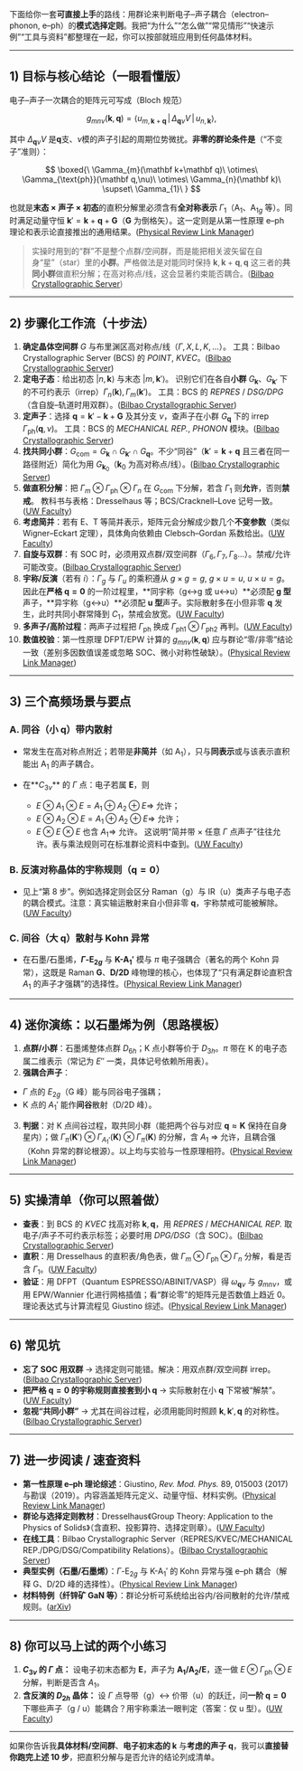 下面给你一套**可直接上手**的路线：用群论来判断电子–声子耦合（electron–phonon, e–ph）的**模式选择定则**。我把“为什么”“怎么做”“常见情形”“快速示例”“工具与资料”都整理在一起，你可以按部就班应用到任何晶体材料。

---

## 1) 目标与核心结论（一眼看懂版）

电子–声子一次耦合的矩阵元可写成（Bloch 规范）

$$
g_{mn\nu}(\mathbf k,\mathbf q)=\langle u_{m,\mathbf k+\mathbf q}\,|\, \Delta_{\mathbf q\nu}V \,|\, u_{n,\mathbf k}\rangle ,
$$

其中 $\Delta_{\mathbf q\nu}V$ 是$\mathbf q$支、$\nu$模的声子引起的周期位势微扰。**非零的群论条件是**（“不变子”准则）：

$$
\boxed{\ \Gamma_{m}(\mathbf k+\mathbf q)\ \otimes\ \Gamma_{\text{ph}}(\mathbf q,\nu)\ \otimes\ \Gamma_{n}(\mathbf k)\ \supset\ \Gamma_{1}\ }
$$

也就是**末态 × 声子 × 初态**的直积分解里必须含有**全对称表示** $\Gamma_1$（A$_1$、A$_{1g}$ 等）。同时满足动量守恒 $\mathbf k'=\mathbf k+\mathbf q+\mathbf G$（$\mathbf G$ 为倒格矢）。这一定则是从第一性原理 e–ph 理论和表示论直接推出的通用结果。([Physical Review Link Manager][1])

> 实操时用到的“群”不是整个点群/空间群，而是能把相关波矢留在自身“星”（star）里的**小群**。严格做法是对能同时保持 $\mathbf k,\mathbf k+\mathbf q,\mathbf q$ 这三者的**共同小群**做直积分解；在高对称点/线，这会显著约束能否耦合。([Bilbao Crystallographic Server][2])

---

## 2) 步骤化工作流（十步法）

1. **确定晶体空间群** $G$ 与布里渊区高对称点/线（$\Gamma, X, L, K,\dots$）。
   工具：Bilbao Crystallographic Server (BCS) 的 *POINT*, *KVEC*。([Bilbao Crystallographic Server][3])
2. **定电子态**：给出初态 $|n,\mathbf k\rangle$ 与末态 $|m,\mathbf k'\rangle$。
   识别它们在各自**小群** $G_{\mathbf k}$、$G_{\mathbf k'}$ 下的不可约表示（irrep）$\Gamma_n(\mathbf k),\,\Gamma_m(\mathbf k')$。
   工具：BCS 的 *REPRES* / *DSG/DPG*（含自旋–轨道时用双群）。([Bilbao Crystallographic Server][2])
3. **定声子**：选择 $\mathbf q=\mathbf k'-\mathbf k+\mathbf G$ 及其分支 $\nu$，查声子在小群 $G_{\mathbf q}$ 下的 irrep $\Gamma_{\text{ph}}(\mathbf q,\nu)$。
   工具：BCS 的 *MECHANICAL REP.*, *PHONON* 模块。([Bilbao Crystallographic Server][3])
4. **找共同小群**：$G_{\text{com}}=G_{\mathbf k}\cap G_{\mathbf k'}\cap G_{\mathbf q}$。不少“同谷”（$\mathbf k'=\mathbf k+\mathbf q$ 且三者在同一路径附近）简化为用 $G_{\mathbf k_0}$（$\mathbf k_0$ 为高对称点/线）。([Bilbao Crystallographic Server][3])
5. **做直积分解**：把 $\Gamma_{m}\otimes\Gamma_{\text{ph}}\otimes\Gamma_{n}$ 在 $G_{\text{com}}$ 下分解，若含 $\Gamma_1$ 则**允许**，否则**禁戒**。
   教科书与表格：Dresselhaus 等；BCS/Cracknell–Love 记号一致。([UW Faculty][4])
6. **考虑简并**：若有 E、T 等简并表示，矩阵元会分解成少数几个**不变参数**（类似 Wigner–Eckart 定理），具体角向依赖由 Clebsch–Gordan 系数给出。([UW Faculty][4])
7. **自旋与双群**：有 SOC 时，必须用双点群/双空间群（$\Gamma_6,\Gamma_7,\Gamma_8$…）。禁戒/允许可能改变。([Bilbao Crystallographic Server][3])
8. **宇称/反演**（若有 $i$）：$\Gamma_g$ 与 $\Gamma_u$ 的乘积遵从 $g\times g=g,\ g\times u=u,\ u\times u=g$。因此在**严格 $\mathbf q=\mathbf 0$** 的一阶过程里，\*\*同宇称（g↔g 或 u↔u）\*\*必须配 **g 型**声子，\*\*异宇称（g↔u）\*\*必须配 **u 型**声子。实际散射多在小但非零 $\mathbf q$ 发生，此时共同小群常降到 $C_1$，禁戒会放宽。([UW Faculty][4])
9. **多声子/高阶过程**：两声子过程把 $\Gamma_{\text{ph}}$ 换成 $\Gamma_{\text{ph1}}\otimes\Gamma_{\text{ph2}}$ 再判。([UW Faculty][4])
10. **数值校验**：第一性原理 DFPT/EPW 计算的 $g_{mn\nu}(\mathbf k,\mathbf q)$ 应与群论“零/非零”结论一致（差别多因数值误差或忽略 SOC、微小对称性破缺）。([Physical Review Link Manager][1])

---

## 3) 三个高频场景与要点

### A. 同谷（小 $\mathbf q$）带内散射

* 常发生在高对称点附近；若带是**非简并**（如 A$_1$），只与**同表示**或与该表示直积能出 A$_1$ 的声子耦合。
* 在\*\*$C_{3v}$\*\* 的 $\Gamma$ 点：电子若属 **E**，则

  * $E\otimes A_1\otimes E = A_1\oplus A_2\oplus E\Rightarrow$ 允许；
  * $E\otimes A_2\otimes E = A_1\oplus A_2\oplus E\Rightarrow$ 允许；
  * $E\otimes E\otimes E$ 也含 $A_1\Rightarrow$ 允许。
    这说明“简并带 × 任意 $\Gamma$ 点声子”往往允许。表与乘法规则可在标准群论资料中查到。([UW Faculty][4])

### B. 反演对称晶体的宇称规则（$\mathbf q=\mathbf 0$）

* 见上“第 8 步”。例如选择定则会区分 Raman（g）与 IR（u）类声子与电子态的耦合模式。注意：真实输运散射来自小但非零 $\mathbf q$，宇称禁戒可能被解除。([UW Faculty][4])

### C. 间谷（大 $\mathbf q$）散射与 Kohn 异常

* 在石墨/石墨烯，**$\Gamma$-E$_{2g}$** 与 **K-A$_1'$** 模与 $\pi$ 电子强耦合（著名的两个 Kohn 异常），这既是 Raman **G**、**D/2D** 峰物理的核心，也体现了“只有满足群论直积含 $A_1$ 的声子才强耦”的选择性。([Physical Review Link Manager][5])

---

## 4) 迷你演练：以石墨烯为例（思路模板）

1. **点群/小群**：石墨烯整体点群 $D_{6h}$；K 点小群等价于 $D_{3h}$。$\pi$ 带在 K 的电子态属二维表示（常记为 $E''$ 一类，具体记号依赖所用表）。
2. **强耦合声子**：

* $\Gamma$ 点的 $E_{2g}$（G 峰）能与同谷电子强耦；
* K 点的 $A_1'$ 能作**间谷**散射（D/2D 峰）。

3. **判据**：对 K 点间谷过程，取共同小群（能把两个谷与对应 $\mathbf q\approx \mathbf K$ 保持在自身星内）；做
   $\Gamma_{\pi}(\mathbf K')\otimes \Gamma_{A_1'}(\mathbf K)\otimes \Gamma_{\pi}(\mathbf K)$ 的分解，含 $A_1$ ⇒ 允许，且耦合强（Kohn 异常的群论根源）。以上均与实验与一性原理相符。([Physical Review Link Manager][5])

---

## 5) 实操清单（你可以照着做）

* **查表**：到 BCS 的 *KVEC* 找高对称 $\mathbf k,\mathbf q$，用 *REPRES* / *MECHANICAL REP.* 取电子/声子不可约表示标签；必要时用 *DPG/DSG*（含 SOC）。([Bilbao Crystallographic Server][3])
* **直积**：用 Dresselhaus 的直积表/角色表，做 $\Gamma_m\otimes\Gamma_{\text{ph}}\otimes\Gamma_n$ 分解，看是否含 $\Gamma_1$。([UW Faculty][4])
* **验证**：用 DFPT（Quantum ESPRESSO/ABINIT/VASP）得 $\omega_{\mathbf q\nu}$ 与 $g_{mn\nu}$，或用 EPW/Wannier 化进行网格插值；看“群论零”的矩阵元是否数值上趋近 0。理论表达式与计算流程见 Giustino 综述。([Physical Review Link Manager][1])

---

## 6) 常见坑

* **忘了 SOC 用双群** → 选择定则可能错。解决：用双点群/双空间群 irrep。([Bilbao Crystallographic Server][3])
* **把严格 $\mathbf q=0$ 的宇称规则直接套到小 $\mathbf q$** → 实际散射在小 $\mathbf q$ 下常被“解禁”。([UW Faculty][4])
* **忽视“共同小群”** → 尤其在间谷过程，必须用能同时照顾 $\mathbf k,\mathbf k',\mathbf q$ 的对称性。([Bilbao Crystallographic Server][3])

---

## 7) 进一步阅读 / 速查资料

* **第一性原理 e–ph 理论综述**：Giustino, *Rev. Mod. Phys.* 89, 015003 (2017) 与勘误（2019）。内容涵盖矩阵元定义、动量守恒、材料实例。([Physical Review Link Manager][1])
* **群论与选择定则教材**：Dresselhaus《Group Theory: Application to the Physics of Solids》（含直积、投影算符、选择定则章）。([UW Faculty][4])
* **在线工具**：Bilbao Crystallographic Server（REPRES/KVEC/MECHANICAL REP./DPG/DSG/Compatibility Relations）。([Bilbao Crystallographic Server][3])
* **典型实例（石墨/石墨烯）**：$\Gamma$-E$_{2g}$ 与 K-A$_1'$ 的 Kohn 异常与强 e–ph 耦合（解释 G、D/2D 峰的选择性）。([Physical Review Link Manager][5])
* **材料特例（纤锌矿 GaN 等）**：群论分析可系统给出谷内/谷间散射的允许/禁戒规则。([arXiv][6])

---

## 8) 你可以马上试的两个小练习

1. **$C_{3v}$ 的 $\Gamma$ 点：** 设电子初末态都为 **E**，声子为 **A$_1$/A$_2$/E**，逐一做
   $E\otimes \Gamma_{\text{ph}}\otimes E$ 分解，判断是否含 $A_1$。
2. **含反演的 $D_{2h}$ 晶体：** 设 $\Gamma$ 点导带（g）↔ 价带（u）的跃迁，问**一阶 $\mathbf q=0$** 下哪些声子（g / u）能耦合？用宇称乘法一眼判定（答案：仅 u 型）。([UW Faculty][4])

---

如果你告诉我**具体材料/空间群**、**电子初末态的 $\mathbf k$** 与**考虑的声子 $\mathbf q$**，我可以**直接替你跑完上述 10 步**，把直积分解与是否允许的结论列成清单。

[1]: https://link.aps.org/doi/10.1103/RevModPhys.89.015003?utm_source=chatgpt.com "Electron-phonon interactions from first principles"
[2]: https://www.cryst.ehu.es/rep/repres.html?utm_source=chatgpt.com "REPRES - Bilbao Crystallographic Server - EHU"
[3]: https://www.cryst.ehu.es/?utm_source=chatgpt.com "Bilbao Crystallographic Server"
[4]: https://faculty.washington.edu/srsharpe/507/dresselhaus.pdf?utm_source=chatgpt.com "Applications of Group Theory to the Physics of Solids"
[5]: https://link.aps.org/doi/10.1103/PhysRevLett.93.185503?utm_source=chatgpt.com "Kohn Anomalies and Electron-Phonon Interactions in Graphite"
[6]: https://arxiv.org/pdf/1310.0079?utm_source=chatgpt.com "arXiv:1310.0079v1 [cond-mat.mtrl-sci] 30 Sep 2013"
